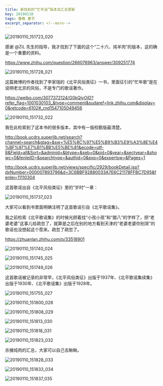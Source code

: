 ```yaml
---
title: 新找到的“忙年谣”版本及汇总更新
key: 20190110
tags: 春晚 春节
excerpt_separator: <!--more-->
---
```


![20190110_151723_020](/assets/images/20190110_151723_020.jpg)

感谢
@ZiL  先生的指导，我才找到了下面的这个“二十六、炖羊肉”的版本，这的确是一个重要的资料。

https://www.zhihu.com/question/266076963/answer/309251774

![20190110_151728_021](/assets/images/20190110_151728_021.jpg)

这篇微博的作者找到了李家瑞的《北平风俗类征》一书，里面征引的“忙年歌”是在说明老北京的风俗，不是专门的歌谣著作。

https://weibo.com/3077372124/G0kQjyOjD?refer_flag=1001030103_&type=comment&sudaref=link.zhihu.com&display=0&retcode=6102#_rnd1547105049456

![20190110_151732_022](/assets/images/20190110_151732_022.jpg)

我在此检索到了这本书的很多版本，其中有一版校勘版最清楚。

http://book.ucdrs.superlib.net/search?channel=search&gtag=&sw=%E5%8C%97%E5%B9%B3%E9%A3%8E%E4%BF%97%E7%B1%BB%E5%BE%81&ecode=utf-8&Field=all&Sort=&adminid=&btype=&seb=0&pid=0&year=&sectyear=&showc=0&fenleiID=&searchtype=&authid=0&exp=0&expertsw=&Pages=1

http://book.ucdrs.superlib.net/views/specific/2929/bookDetail.jsp?dxNumber=000007893796&d=3C6BBF92880033A7E6C21178FFBC7D95&fenlei=11110304


这首歌谣出自《北平风俗类征》里的“岁时”一章：


![20190110_151737_023](/assets/images/20190110_151737_023.jpg)

大家可以看到书里面明确注明了这首歌谣引自《北平歌谣集》。


我之前检索《北平歌谣集》的时候光顾着找“小孩小孩”和“腊八”的字样了，把“老婆老婆”这事儿给疏忽了，就算是之后在别的地方看到天津的“老婆老婆你别哭”的歌谣也没想起这个茬来。疏忽了疏忽了。

https://zhuanlan.zhihu.com/p/33518901

![20190110_151740_024](/assets/images/20190110_151740_024.jpg)

![20190110_151745_025](/assets/images/20190110_151745_025.jpg)

![20190110_151749_026](/assets/images/20190110_151749_026.jpg)


这首歌谣被记录的非常早，《北平风俗类征》出版于1937年、《北平歌谣集续集》出版于1930年、《北平歌谣集》出版于1928年。

![20190110_151755_027](/assets/images/20190110_151755_027.jpg)

![20190110_151800_028](/assets/images/20190110_151800_028.jpg)

![20190110_151808_029](/assets/images/20190110_151808_029.jpg)

![20190110_151813_030](/assets/images/20190110_151813_030.jpg)

![20190110_151818_031](/assets/images/20190110_151818_031.jpg)

![20190110_151823_032](/assets/images/20190110_151823_032.jpg)


杀猪炖肉的汇总，大家可以自己去瞅瞅。


![20190110_151828_033](/assets/images/20190110_151828_033.jpg)


![20190110_151833_034](/assets/images/20190110_151833_034.jpg)

![20190110_151837_035](/assets/images/20190110_151837_035.jpg)
